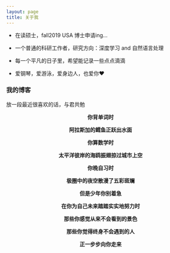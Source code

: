 ```yaml
---
layout: page
title: 关于我 
---
```


* 在读硕士，fall2019 USA 博士申请ing...
<p>
  
* 一个普通的科研工作者，研究方向：深度学习 and 自然语言处理
<p>
  
* 每一个平凡的日子里，希望能记录一些点点滴滴
<p>
  
* 爱钢琴，爱游泳，爱身边人，也爱你❤️

<p>

<h3> 我的博客 </h3>  
<p>

放一段最近很喜欢的话，与君共勉

<p>
<p>
<p>
<div align=center>
  
**你背单词时**  
  
**阿拉斯加的鳕鱼正跃出水面**  

**你算数学时**  

**太平洋彼岸的海鸥振翅掠过城市上空**   

**你晚自习时**

**极圈中的夜空散漫了五彩斑斓**   

**但是少年你别着急**   

**在你为自己未来踏踏实实地努力时**  

**那些你感觉从来不会看到的景色**   

**那些你觉得终身不会遇到的人**   

**正一步步向你走来**  
<p>


<p> 

<p> 

<p> 



